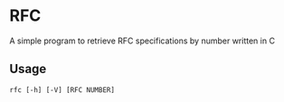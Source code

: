 # RFC

A simple program to retrieve RFC specifications by number written in C

## Usage

```
rfc [-h] [-V] [RFC NUMBER]
```
